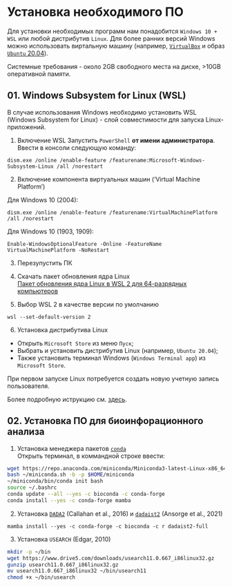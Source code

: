 # Установка необходимого ПО

Для установки необходимых программ нам понадобится `Windows 10 + WSL` или любой дистрибутив `Linux`.
Для более ранних версий Windows можно использовать виртальную машину (например, [`VirtualBox`](https://download.virtualbox.org/virtualbox/6.1.26/VirtualBox-6.1.26-145957-Win.exe) и образ [`Ubuntu` 20.04](https://ubuntu.com/download/desktop/thank-you?version=20.04.3&architecture=amd64)).

Системные требования - около 2GB свободного места на диске, >10GB оперативной памяти.


## 01. Windows Subsystem for Linux (WSL)

В случае использования Windows необходимо установить WSL (Windows Subsystem for Linux) - слой совместимости для запуска Linux-приложений.

1. Включение WSL
Запустить `PowerShell` **от имени администратора**.<br/>
Ввести в консоли следующую команду:
```
dism.exe /online /enable-feature /featurename:Microsoft-Windows-Subsystem-Linux /all /norestart
```
2. Включение компонента виртуальных машин (‘Virtual Machine Platform’)

Для Windows 10 (2004):
```
dism.exe /online /enable-feature /featurename:VirtualMachinePlatform /all /norestart
```
Для Windows 10 (1903, 1909):
```
Enable-WindowsOptionalFeature -Online -FeatureName VirtualMachinePlatform -NoRestart
```

3. Перезупустить ПК

4. Скачать пакет обновления ядра Linux<br/>
[Пакет обновления ядра Linux в WSL 2 для 64-разрядных компьютеров](https://wslstorestorage.blob.core.windows.net/wslblob/wsl_update_x64.msi)


5. Выбор WSL 2 в качестве версии по умолчанию
```
wsl --set-default-version 2
```

6. Установка дистрибутива Linux
- Открыть `Microsoft Store` из меню `Пуск`;
- Выбрать и установить дистрибутив Linux (например, `Ubuntu 20.04`);
- Также установить терминал Windows (`Windows Terminal app`) из `Microsoft Store`.


При первом запуске Linux потребуется создать новую учетную запись пользователя.


Более подробную иструкцию см. [здесь](https://docs.microsoft.com/ru-ru/windows/wsl/install-win10).


## 02. Установка ПО для биоинфорационного анализа

1. Установка менеджера пакетов [`conda`](https://conda.io/miniconda.html)<br/>
Открыть терминал, в коммандной строке ввести:
```bash
wget https://repo.anaconda.com/miniconda/Miniconda3-latest-Linux-x86_64.sh -O ~/miniconda.sh
bash ~/miniconda.sh -b -p $HOME/miniconda
~/miniconda/bin/conda init bash
source ~/.bashrc
conda update --all --yes -c bioconda -c conda-forge
conda install --yes -c conda-forge mamba
```


2. Установка [`DADA2`](https://benjjneb.github.io/dada2/index.html) (Callahan et al., 2016) и [`dadaist2`](https://quadram-institute-bioscience.github.io/dadaist2/) (Ansorge et al., 2021)
```
mamba install --yes -c conda-forge -c bioconda -c r dadaist2-full
```


3. Установка `USEARCH` (Edgar, 2010)
```bash
mkdir -p ~/bin
wget https://www.drive5.com/downloads/usearch11.0.667_i86linux32.gz
gunzip usearch11.0.667_i86linux32.gz
mv usearch11.0.667_i86linux32 ~/bin/usearch11
chmod +x ~/bin/usearch
```


